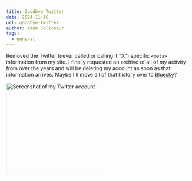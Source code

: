 ```yaml
---
title: Goodbye Twitter
date: 2024-11-16
url: goodbye-twitter
author: Adam Jolicoeur
tags:
  - general
---
```


Removed the Twitter (never called or calling it "X") specific `<meta>` information from my site. I finally requested an archive of all of my activity from over the years and will be deleting my account as soon as that information arrives. Maybe I'll move all of that history over to [Bluesky](https://bsky.app/profile/adamjol.bsky.social)?

<img src="{{ '/img/twitter_memory.jpg' | url }} " alt="Screenshot of my Twitter account" width="250px" />
